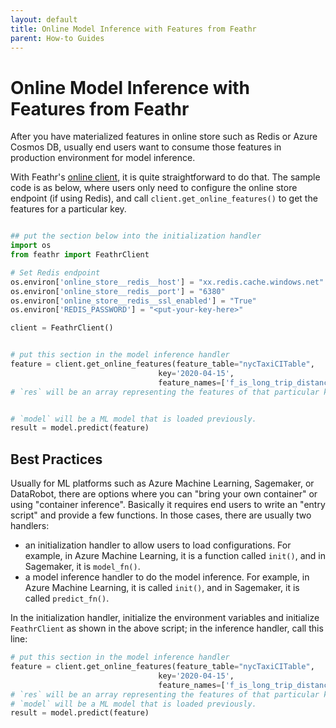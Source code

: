 ```yaml
---
layout: default
title: Online Model Inference with Features from Feathr
parent: How-to Guides
---
```


# Online Model Inference with Features from Feathr

After you have materialized features in online store such as Redis or Azure Cosmos DB, usually end users want to consume those features in production environment for model inference.

With Feathr's [online client](https://feathr.readthedocs.io/en/latest/#feathr.FeathrClient.get_online_features), it is quite straightforward to do that. The sample code is as below, where users only need to configure the online store endpoint (if using Redis), and call `client.get_online_features()` to get the features for a particular key.

```python

## put the section below into the initialization handler
import os
from feathr import FeathrClient

# Set Redis endpoint
os.environ['online_store__redis__host'] = "xx.redis.cache.windows.net"
os.environ['online_store__redis__port'] = "6380"
os.environ['online_store__redis__ssl_enabled'] = "True"
os.environ['REDIS_PASSWORD'] = "<put-your-key-here>"

client = FeathrClient()


# put this section in the model inference handler
feature = client.get_online_features(feature_table="nycTaxiCITable",
                                 key='2020-04-15',
                                 feature_names=['f_is_long_trip_distance', 'f_day_of_week'])
# `res` will be an array representing the features of that particular key.


# `model` will be a ML model that is loaded previously.
result = model.predict(feature)
```

## Best Practices

Usually for ML platforms such as Azure Machine Learning, Sagemaker, or DataRobot, there are options where you can "bring your own container" or using "container inference". Basically it requires end users to write an "entry script" and provide a few functions. In those cases, there are usually two handlers:

- an initialization handler to allow users to load configurations. For example, in Azure Machine Learning, it is a function called `init()`, and in Sagemaker, it is `model_fn()`.
- a model inference handler to do the model inference. For example, in Azure Machine Learning, it is called `init()`, and in Sagemaker, it is called `predict_fn()`.

In the initialization handler, initialize the environment variables and initialize `FeathrClient` as shown in the above script; in the inference handler, call this line:

```python
# put this section in the model inference handler
feature = client.get_online_features(feature_table="nycTaxiCITable",
                                 key='2020-04-15',
                                 feature_names=['f_is_long_trip_distance', 'f_day_of_week'])
# `res` will be an array representing the features of that particular key.
# `model` will be a ML model that is loaded previously.
result = model.predict(feature)
```

